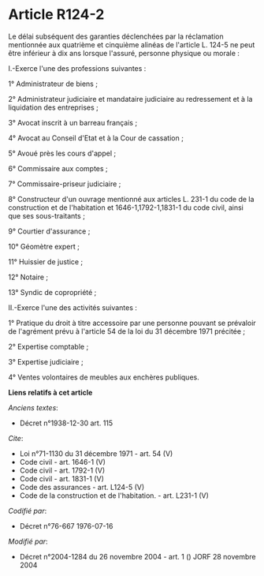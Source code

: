 # Article R124-2

Le délai subséquent des garanties déclenchées par la réclamation mentionnée aux quatrième et cinquième alinéas de l'article
L. 124-5 ne peut être inférieur à dix ans lorsque l'assuré, personne physique ou morale : 

I.-Exerce l'une des professions suivantes : 

1° Administrateur de biens ; 

2° Administrateur judiciaire et mandataire judiciaire au redressement et à la liquidation des entreprises ; 

3° Avocat inscrit à un barreau français ; 

4° Avocat au Conseil d'Etat et à la Cour de cassation ; 

5° Avoué près les cours d'appel ; 

6° Commissaire aux comptes ; 

7° Commissaire-priseur judiciaire ; 

8° Constructeur d'un ouvrage mentionné aux articles L. 231-1 du code de la construction et de l'habitation et
1646-1,1792-1,1831-1 du code civil, ainsi que ses sous-traitants ; 

9° Courtier d'assurance ; 

10° Géomètre expert ; 

11° Huissier de justice ; 

12° Notaire ; 

13° Syndic de copropriété ; 

II.-Exerce l'une des activités suivantes : 

1° Pratique du droit à titre accessoire par une personne pouvant se prévaloir de l'agrément prévu à l'article 54 de la loi du
31 décembre 1971 précitée ; 

2° Expertise comptable ; 

3° Expertise judiciaire ; 

4° Ventes volontaires de meubles aux enchères publiques.

**Liens relatifs à cet article**

_Anciens textes_:

  - Décret n°1938-12-30 art. 115

_Cite_:

  - Loi n°71-1130 du 31 décembre 1971 - art. 54 (V)
  - Code civil - art. 1646-1 (V)
  - Code civil - art. 1792-1 (V)
  - Code civil - art. 1831-1 (V)
  - Code des assurances - art. L124-5 (V)
  - Code de la construction et de l'habitation. - art. L231-1 (V)

_Codifié par_:

  - Décret n°76-667 1976-07-16

_Modifié par_:

  - Décret n°2004-1284 du 26 novembre 2004 - art. 1 () JORF 28 novembre 2004
